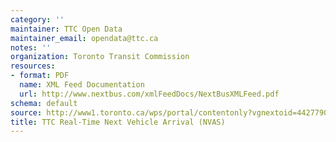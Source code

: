 ```yaml
---
category: ''
maintainer: TTC Open Data
maintainer_email: opendata@ttc.ca
notes: ''
organization: Toronto Transit Commission
resources:
- format: PDF
  name: XML Feed Documentation
  url: http://www.nextbus.com/xmlFeedDocs/NextBusXMLFeed.pdf
schema: default
source: http://www1.toronto.ca/wps/portal/contentonly?vgnextoid=4427790e6f21d210VgnVCM1000003dd60f89RCRD&vgnextchannel=1a66e03bb8d1e310VgnVCM10000071d60f89RCRD
title: TTC Real-Time Next Vehicle Arrival (NVAS)
---
```

